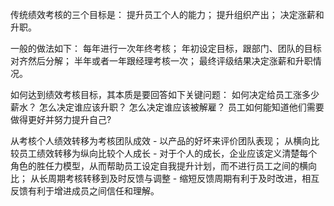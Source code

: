
传统绩效考核的三个目标是：
  提升员工个人的能力；
  提升组织产出；
  决定涨薪和升职。

一般的做法如下：
  每年进行一次年终考核；
  年初设定目标，跟部门、团队的目标对齐然后分解；
  半年或者一年跟经理考核一次；
  最终评级结果决定涨薪和升职情况。

如何达到绩效考核目标，其本质是要回答如下关键问题：
如何决定给员工涨多少薪水？
怎么决定谁应该升职？
怎么决定谁应该被解雇？
员工如何能知道他们需要做得更好并努力提升自己?

从考核个人绩效转移为考核团队成效 - 以产品的好坏来评价团队表现；
从横向比较员工绩效转移为纵向比较个人成长 - 对于个人的成长，企业应该定义清楚每个角色的胜任力模型，从而帮助员工设定自我提升计划，而不进行员工之间的横向比；
从长周期考核转移到及时反馈与调整 - 缩短反馈周期有利于及时改进，相互反馈有利于增进成员之间信任和理解。